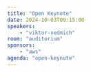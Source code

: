 ```yaml
---
title: "Open Keynote"
date: 2024-10-03T09:15:00
speakers:
    - "viktor-vedmich"
room: "auditorium"
sponsors: 
    - "aws"
agenda: "open-keynote"
---
```

